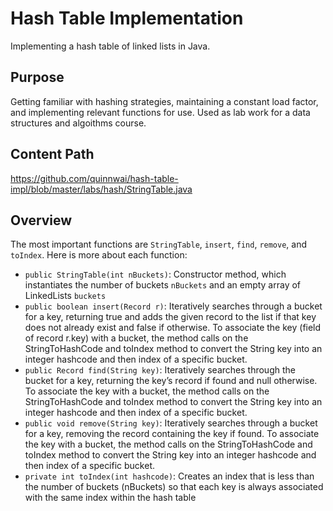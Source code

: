 # Hash Table Implementation
Implementing a hash table of linked lists in Java.

## Purpose
Getting familiar with hashing strategies, maintaining a constant load factor, and implementing relevant functions for use. Used as lab work for a data structures and algoithms course.

## Content Path
https://github.com/quinnwai/hash-table-impl/blob/master/labs/hash/StringTable.java

## Overview
The most important functions are `StringTable`, `insert`, `find`, `remove`, and `toIndex`. Here is more about each function:
 - `public StringTable(int nBuckets)`: Constructor method, which instantiates the number of buckets `nBuckets` and an empty array of LinkedLists `buckets`
 - `public boolean insert(Record r)`:  Iteratively searches through a bucket for a key, returning true and adds the given record to the list if that key does not already exist and false if otherwise. To associate the key (field of record r.key) with a bucket, the method calls on the StringToHashCode and toIndex method to convert the String key into an integer hashcode and then index of a specific bucket.
 - `public Record find(String key)`: Iteratively searches through the bucket for a key, returning the key’s record if found and null otherwise. To associate the key with a bucket, the method calls on the StringToHashCode and toIndex method to convert the String key into an integer hashcode and then index of a specific bucket.
 - `public void remove(String key)`: Iteratively searches through a bucket for a key, removing the record containing the key if found. To associate the key with a bucket, the method calls on the StringToHashCode and toIndex method to convert the String key into an integer hashcode and then index of a specific bucket.
 - `private int toIndex(int hashcode)`: Creates an index that is less than the number of buckets (nBuckets) so that each key is always associated with the same index within the hash table
